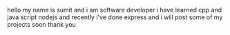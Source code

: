 hello my name is sumit and i am software developer i have learned cpp and java script nodejs and recently i've  done express and i will post some of my projects soon thank you 

